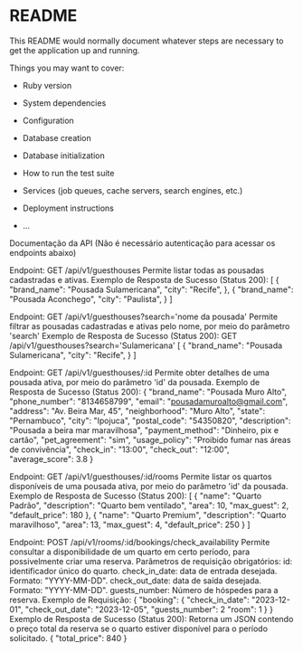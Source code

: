 # README

This README would normally document whatever steps are necessary to get the
application up and running.

Things you may want to cover:

* Ruby version

* System dependencies

* Configuration

* Database creation

* Database initialization

* How to run the test suite

* Services (job queues, cache servers, search engines, etc.)

* Deployment instructions

* ...

Documentação da API
(Não é necessário autenticação para acessar os endpoints abaixo)

Endpoint: GET /api/v1/guesthouses
Permite listar todas as pousadas cadastradas e ativas.
Exemplo de Resposta de Sucesso (Status 200):
[
  {
    "brand_name": "Pousada Sulamericana",
    "city": "Recife",
  },
  {
    "brand_name": "Pousada Aconchego",
    "city": "Paulista",
  }
]

Endpoint: GET /api/v1/guesthouses?search='nome da pousada'
Permite filtrar as pousadas cadastradas e ativas pelo nome, por meio do parâmetro 'search'
Exemplo de Resposta de Sucesso (Status 200):
GET /api/v1/guesthouses?search='Sulamericana'
[
  {
    "brand_name": "Pousada Sulamericana",
    "city": "Recife",
  }
]

Endpoint: GET /api/v1/guesthouses/:id
Permite obter detalhes de uma pousada ativa, por meio do parâmetro 'id' da pousada.
Exemplo de Resposta de Sucesso (Status 200):
{
  "brand_name": "Pousada Muro Alto",
  "phone_number": "8134658799",
  "email": "pousadamuroalto@gmail.com",
  "address": "Av. Beira Mar, 45",
  "neighborhood": "Muro Alto",
  "state": "Pernambuco",
  "city": "Ipojuca",
  "postal_code": "54350820",
  "description": "Pousada a beira mar maravilhosa",
  "payment_method": "Dinheiro, pix e cartão",
  "pet_agreement": "sim",
  "usage_policy": "Proibido fumar nas áreas de convivência",
  "check_in": "13:00",
  "check_out": "12:00",
  "average_score": 3.8
}

Endpoint: GET /api/v1/guesthouses/:id/rooms
Permite listar os quartos disponíveis de uma pousada ativa, por meio do parâmetro 'id' da pousada.
Exemplo de Resposta de Sucesso (Status 200):
[
  {
    "name": "Quarto Padrão",
    "description": "Quarto bem ventilado",
    "area": 10,
    "max_guest": 2,
    "default_price": 180
  },
  {
    "name": "Quarto Premium",
    "description": "Quarto maravilhoso",
    "area": 13,
    "max_guest": 4,
    "default_price": 250
  }
]

Endpoint: POST /api/v1/rooms/:id/bookings/check_availability
Permite consultar a disponibilidade de um quarto em certo período, para possivelmente criar uma reserva.
Parâmetros de requisição obrigatórios:
id: identificador único do quarto.
check_in_date: data de entrada desejada. Formato: "YYYY-MM-DD".
check_out_date: data de saída desejada. Formato: "YYYY-MM-DD".
guests_number: Número de hóspedes para a reserva.
Exemplo de Requisição:
{
  "booking": {
    "check_in_date": "2023-12-01",
    "check_out_date": "2023-12-05",
    "guests_number": 2
    "room": 1
  }
}
Exemplo de Resposta de Sucesso (Status 200):
Retorna um JSON contendo o preço total da reserva se o quarto estiver disponível para o período solicitado.
{
  "total_price": 840
}